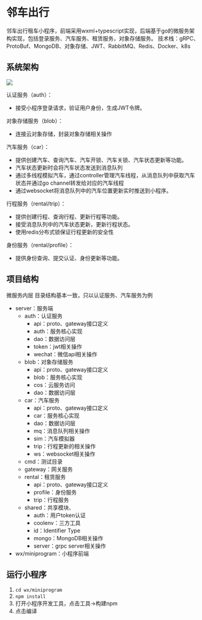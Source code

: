 # 邻车出行
邻车出行租车小程序，前端采用wxml+typescript实现，后端基于go的微服务架构实现，包括登录服务、汽车服务、租赁服务，对象存储服务。
技术栈：gRPC、ProtoBuf、MongoDB、对象存储、JWT、RabbitMQ、Redis、Docker、k8s

## 系统架构

![](https://cdn.jsdelivr.net/gh/shnpd/blog-pic@main/javastudy/%E9%82%BB%E8%BD%A6%E5%87%BA%E8%A1%8C%E6%9E%B6%E6%9E%84%E5%9B%BE2.png)

认证服务（auth）：
- 接受小程序登录请求，验证用户身份，生成JWT令牌。

对象存储服务（blob）：
- 连接云对象存储，封装对象存储相关操作

汽车服务（car）：
- 提供创建汽车、查询汽车、汽车开锁、汽车关锁、汽车状态更新等功能。
- 汽车状态更新时会将汽车状态发送到消息队列
- 通过多线程模拟汽车，通过controller管理汽车线程，从消息队列中获取汽车状态并通过go channel转发给对应的汽车线程
- 通过websocket将消息队列中的汽车位置更新实时推送到小程序。

行程服务（rental/trip）：
- 提供创建行程、查询行程、更新行程等功能。
- 接受消息队列中的汽车状态更新，更新行程状态。
- 使用redis分布式锁保证行程更新的安全性

身份服务（rental/profile）：
- 提供身份查询、提交认证、身份更新等功能。


## 项目结构
微服务内层
目录结构基本一致，只以认证服务、汽车服务为例
- server：服务端
  - auth：认证服务
    - api：proto、gateway接口定义
    - auth：服务核心实现
    - dao：数据访问层
    - token：jwt相关操作
    - wechat：微信api相关操作
  - blob：对象存储服务
    - api：proto、gateway接口定义
    - blob：服务核心实现
    - cos：云服务访问
    - dao：数据访问层
  - car：汽车服务
    - api：proto、gateway接口定义
    - car：服务核心实现
    - dao：数据访问层
    - mq：消息队列相关操作
    - sim：汽车模拟器
    - trip：行程更新的相关操作
    - ws：websocket相关操作
  - cmd：测试目录
  - gateway：网关服务
  - rental：租赁服务
    - api：proto、gateway接口定义
    - profile：身份服务
    - trip：行程服务
  - shared：共享模块、
    - auth：用户token认证
    - coolenv：三方工具
    - id：Identifier Type
    - mongo：MongoDB相关操作
    - server：grpc server相关操作
- wx/miniprogram：小程序前端


## 运行小程序
1. `cd wx/miniprogram`
2. `npm install`
3. 打开小程序开发工具，点击工具->构建npm
4. 点击编译
